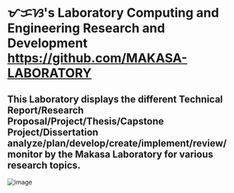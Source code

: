 # ᜋᜃᜐ's Laboratory Computing and Engineering Research and Development https://github.com/MAKASA-LABORATORY
## This Laboratory displays the different Technical Report/Research Proposal/Project/Thesis/Capstone Project/Dissertation analyze/plan/develop/create/implement/review/monitor by the Makasa Laboratory for various research topics.
![image](https://user-images.githubusercontent.com/10474143/164570380-528f5ff9-416c-4981-8b1e-dd496d996a49.png)

